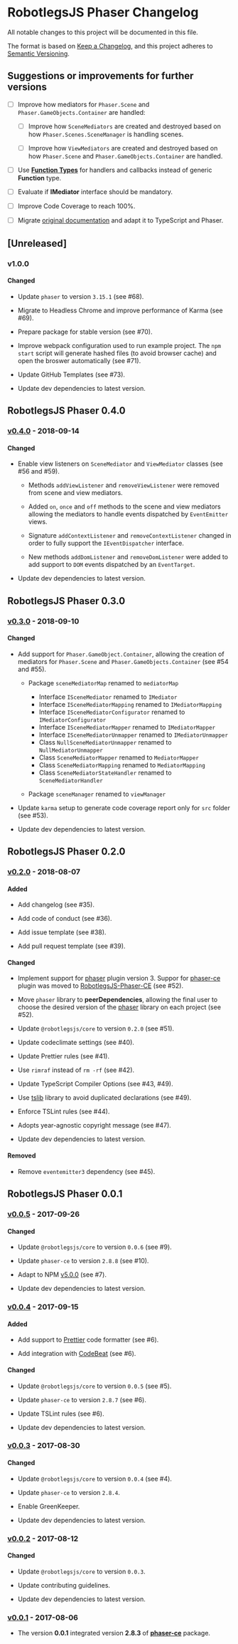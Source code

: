# RobotlegsJS Phaser Changelog

All notable changes to this project will be documented in this file.

The format is based on [Keep a Changelog](https://keepachangelog.com/en/1.0.0/),
and this project adheres to [Semantic Versioning](https://semver.org/spec/v2.0.0.html).

## Suggestions or improvements for further versions

- [ ] Improve how mediators for `Phaser.Scene` and `Phaser.GameObjects.Container` are handled:

  - [ ] Improve how `SceneMediators` are created and destroyed based on how `Phaser.Scenes.SceneManager` is handling scenes.

  - [ ] Improve how `ViewMediators` are created and destroyed based on how `Phaser.Scene` and `Phaser.GameObjects.Container` are handled.

- [ ] Use [**Function Types**](https://www.typescriptlang.org/docs/handbook/functions.html) for handlers and callbacks instead of generic **Function** type.

- [ ] Evaluate if **IMediator** interface should be mandatory.

- [ ] Improve Code Coverage to reach 100%.

- [ ] Migrate [original documentation](https://github.com/robotlegs/robotlegs-framework/blob/master/src/readme.md) and adapt it to TypeScript and Phaser.

## [Unreleased]

### v1.0.0

#### Changed

- Update `phaser` to version `3.15.1` (see #68).

- Migrate to Headless Chrome and improve performance of Karma (see #69).

- Prepare package for stable version (see #70).

- Improve webpack configuration used to run example project. The `npm start` script will generate hashed files (to avoid browser cache) and open the broswer automatically (see #71).

- Update GitHub Templates (see #73).

- Update dev dependencies to latest version.

## RobotlegsJS Phaser 0.4.0

### [v0.4.0](https://github.com/RobotlegsJS/RobotlegsJS-Phaser/releases/tag/0.4.0) - 2018-09-14

#### Changed

- Enable view listeners on `SceneMediator` and `ViewMediator` classes (see #56 and #59).

  - Methods `addViewListener` and `removeViewListener` were removed from scene and view mediators.

  - Added `on`, `once` and `off` methods to the scene and view mediators allowing the mediators to handle events dispatched by `EventEmitter` views.

  - Signature `addContextListener` and `removeContextListener` changed in order to fully support the `IEventDispatcher` interface.

  - New methods `addDomListener` and `removeDomListener` were added to add support to `DOM` events dispatched by an `EventTarget`.

- Update dev dependencies to latest version.

## RobotlegsJS Phaser 0.3.0

### [v0.3.0](https://github.com/RobotlegsJS/RobotlegsJS-Phaser/releases/tag/0.3.0) - 2018-09-10

#### Changed

- Add support for `Phaser.GameObject.Container`, allowing the creation of mediators for `Phaser.Scene` and `Phaser.GameObjects.Container` (see #54 and #55).

  - Package `sceneMediatorMap` renamed to `mediatorMap`
    - Interface `ISceneMediator` renamed to `IMediator`
    - Interface `ISceneMediatorMapping` renamed to `IMediatorMapping`
    - Interface `ISceneMediatorConfigurator` renamed to `IMediatorConfigurator`
    - Interface `ISceneMediatorMapper` renamed to `IMediatorMapper`
    - Interface `ISceneMediatorUnmapper` renamed to `IMediatorUnmapper`
    - Class `NullSceneMediatorUnmapper` renamed to `NullMediatorUnmapper`
    - Class `SceneMediatorMapper` renamed to `MediatorMapper`
    - Class `SceneMediatorMapping` renamed to `MediatorMapping`
    - Class `SceneMediatorStateHandler` renamed to `SceneMediatorHandler`

  - Package `sceneManager` renamed to `viewManager`

- Update `karma` setup to generate code coverage report only for `src` folder (see #53).

- Update dev dependencies to latest version.

## RobotlegsJS Phaser 0.2.0

### [v0.2.0](https://github.com/RobotlegsJS/RobotlegsJS-Phaser/releases/tag/0.2.0) - 2018-08-07

#### Added

- Add changelog (see #35).

- Add code of conduct (see #36).

- Add issue template (see #38).

- Add pull request template (see #39).

#### Changed

- Implement support for [phaser](https://github.com/photonstorm/phaser) plugin version 3. Suppor for [phaser-ce](https://github.com/photonstorm/phaser-ce) plugin was moved to [RobotlegsJS-Phaser-CE](https://github.com/RobotlegsJS/RobotlegsJS-Phaser-CE) (see #52).

- Move `phaser` library to **peerDependencies**, allowing the final user to choose the desired version of the [phaser](https://github.com/photonstorm/phaser) library on each project (see #52).

- Update `@robotlegsjs/core` to version `0.2.0` (see #51).

- Update codeclimate settings (see #40).

- Update Prettier rules (see #41).

- Use `rimraf` instead of `rm -rf` (see #42).

- Update TypeScript Compiler Options (see #43, #49).

- Use [tslib](https://github.com/Microsoft/tslib) library to avoid duplicated declarations (see #49).

- Enforce TSLint rules (see #44).

- Adopts year-agnostic copyright message (see #47).

- Update dev dependencies to latest version.

#### Removed

- Remove `eventemitter3` dependency (see #45).

## RobotlegsJS Phaser 0.0.1

### [v0.0.5](https://github.com/RobotlegsJS/RobotlegsJS-Phaser/releases/tag/0.0.5) - 2017-09-26

#### Changed

- Update `@robotlegsjs/core` to version `0.0.6` (see #9).

- Update `phaser-ce` to version `2.8.8` (see #10).

- Adapt to NPM [v5.0.0](http://blog.npmjs.org/post/161081169345/v500) (see #7).

- Update dev dependencies to latest version.

### [v0.0.4](https://github.com/RobotlegsJS/RobotlegsJS-Phaser/releases/tag/0.0.4) - 2017-09-15

#### Added

- Add support to [Prettier](https://prettier.io) code formatter (see #6).

- Add integration with [CodeBeat](https://codebeat.co) (see #6).

#### Changed

- Update `@robotlegsjs/core` to version `0.0.5` (see #5).

- Update `phaser-ce` to version `2.8.7` (see #6).

- Update TSLint rules (see #6).

- Update dev dependencies to latest version.

### [v0.0.3](https://github.com/RobotlegsJS/RobotlegsJS-Phaser/releases/tag/0.0.3) - 2017-08-30

#### Changed

- Update `@robotlegsjs/core` to version `0.0.4` (see #4).

- Update `phaser-ce` to version `2.8.4`.

- Enable GreenKeeper.

- Update dev dependencies to latest version.

### [v0.0.2](https://github.com/RobotlegsJS/RobotlegsJS-Phaser/releases/tag/0.0.2) - 2017-08-12

#### Changed

- Update `@robotlegsjs/core` to version `0.0.3`.

- Update contributing guidelines.

- Update dev dependencies to latest version.

### [v0.0.1](https://github.com/RobotlegsJS/RobotlegsJS-Phaser/releases/tag/0.0.1) - 2017-08-06

- The version **0.0.1** integrated version **2.8.3** of [**phaser-ce**](https://www.npmjs.com/package/phaser-ce) package.
